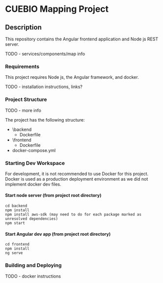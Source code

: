 # CUEBIO Mapping Project

## Description

This repository contains the Angular frontend application and Node js REST server.

TODO - services/components/map info

### Requirements

This project requires Node js, the Angular framework, and docker. 

TODO - installation instructions, links?

### Project Structure

TODO - more info

The project has the following structure:

* \\backend 
    * Dockerfile
* \\frontend
    * Dockerfile
* docker-compose.yml

### Starting Dev Workspace

For development, it is not recommended to use Docker for this project. Docker is used as a production deployment environment as we did not implement docker dev files.

#### Start node server (from project root directory)
```
cd backend
npm install
npm install aws-sdk (may need to do for each package marked as unresolved dependencies)
npm start
```

#### Start Angular dev app (from project root directory)
```
cd frontend
npm install
ng serve
```

### Building and Deploying

TODO - docker instructions
